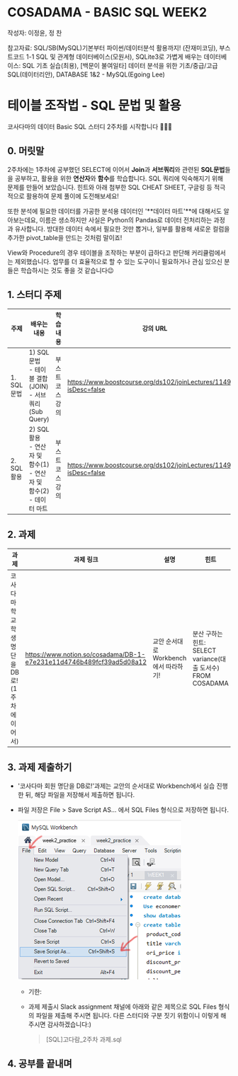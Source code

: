 # COSADAMA - BASIC SQL WEEK2

작성자: 이정윤, 정 찬

참고자료: SQL/SB(MySQL)기본부터 파이썬/데이터분석 활용까지! (잔재미코딩), 부스트코드 1-1 SQL 및 관계형 데이터베이스(모원서), SQLite3로 가볍게 배우는 데이터베이스: SQL 기초 실습(최용), [백문이 불여일타] 데이터 분석을 위한 기초/중급/고급 SQL(데이터리안), DATABASE 1&2 - MySQL(Egoing Lee)

# 테이블 조작법 - SQL 문법 및 활용

코사다마의 데이터 Basic SQL 스터디 2주차를 시작합니다 🙌🙌🙌



## 0. 머릿말

2주차에는 1주차에 공부했던 SELECT에 이어서 **Join**과 **서브쿼리**와 관련된 **SQL문법**들을 공부하고, 활용을 위한 **연산자**와 **함수**를 학습합니다. SQL 쿼리에 익숙해지기 위해 문제를 만들어 보았습니다. 힌트와 아래 첨부한 SQL CHEAT SHEET, 구글링 등 적극적으로 활용하여 문제 풀이에 도전해보세요!

또한 분석에 필요한 데이터를 가공한 분석용 데이터인 '**데이터 마트'**에 대해서도 알아보는데요, 이름은 생소하지만 사실은 Python의 Pandas로 데이터 전처리하는 과정과 유사합니다. 방대한 데이터 속에서 필요한 것만 뽑거나, 일부를 활용해 새로운 컬럼을 추가한 pivot_table을 만드는 것처럼 말이죠!

View와 Procedure의 경우 테이블을 조작하는 부분이 급하다고 판단해 커리큘럼에서는 제외했습니다. 업무를 더 효율적으로 할 수 있는 도구이니 필요하거나 관심 있으신 분들은 학습하시는 것도 좋을 것 같습니다😉



## 1. 스터디 주제

| 주제        | 배우는 내용                                                  | 학습 내용        | 강의 URL                                                     | 실습                                                         |
| ----------- | ------------------------------------------------------------ | ---------------- | ------------------------------------------------------------ | ------------------------------------------------------------ |
| 1. SQL 문법 | 1) SQL 문법<br />- 테이블 결합(JOIN)<br />- 서브쿼리(Sub Query) | 부스트 코스 강의 | https://www.boostcourse.org/ds102/joinLectures/114927?isDesc=false | 강의 보면서 workbench로 따라하기. (강의 3개)                 |
| 2. SQL 활용 | 2) SQL 활용<br />- 연산자 및 함수(1)<br />- 연산자 및 함수(2)<br />- 데이터 마트 | 부스트 코스 강의 | https://www.boostcourse.org/ds102/joinLectures/114929?isDesc=false | 강의 보면서 workbench로 따라하기.  (강의 4개. View 및 Procedure 제외) |



## 2. 과제

| 과제                                                 | 과제 링크                                                    | 설명                                    | 힌트                                                         |
| ---------------------------------------------------- | ------------------------------------------------------------ | --------------------------------------- | ------------------------------------------------------------ |
| 코사다마학교 학생 명단을 DB로!<br />(1주차에 이어서) | https://www.notion.so/cosadama/DB-1-e7e231e11d4746b489fcf39ad5d08a12 | 교안 순서대로  Workbench 에서 따라하기! | 분산 구하는 힌트:<br />SELECT variance(대출 도서수) FROM COSADAMA |



## 3. 과제 제출하기

- '코사다마 회원 명단을 DB로!'과제는 교안의 순서대로 Workbench에서 실습 진행한 뒤, 해당 파일을 저장해서 제출하면 됩니다. 

- 파일 저장은 File > Save Script AS... 에서 SQL Files 형식으로  저장하면 됩니다.

  ![img](./contents/Workbench_save.png)

  - 기한: 

  - 과제 제출시 Slack assignment 채널에 아래와 같은 제목으로 SQL Files 형식의 파일을 제출해 주시면 됩니다. 다른 스터디와 구분 짓기 위함이니 이렇게 해주시면 감사하겠습니다:)

    > [SQL]고다람_2주차 과제.sql

  

## 4. 공부를 끝내며

